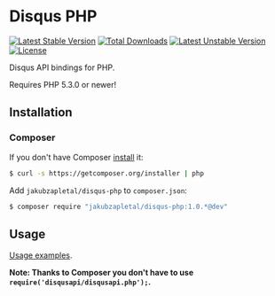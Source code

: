 # Disqus PHP

[![Latest Stable Version](https://poser.pugx.org/jakubzapletal/disqus-php/v/stable.png)](https://packagist.org/packages/jakubzapletal/disqus-php)
[![Total Downloads](https://poser.pugx.org/jakubzapletal/disqus-php/downloads.png)](https://packagist.org/packages/jakubzapletal/disqus-php)
[![Latest Unstable Version](https://poser.pugx.org/jakubzapletal/disqus-php/v/unstable.png)](https://packagist.org/packages/jakubzapletal/disqus-php)
[![License](https://poser.pugx.org/jakubzapletal/disqus-php/license.png)](https://packagist.org/packages/jakubzapletal/disqus-php)

Disqus API bindings for PHP.

Requires PHP 5.3.0 or newer!

## Installation

### Composer

If you don't have Composer [install](http://getcomposer.org/doc/00-intro.md#installation) it:

```bash
$ curl -s https://getcomposer.org/installer | php
```

Add `jakubzapletal/disqus-php` to `composer.json`:

```bash
$ composer require "jakubzapletal/disqus-php:1.0.*@dev"
```


## Usage

[Usage examples](README.rst).

**Note: Thanks to Composer you don't have to use `require('disqusapi/disqusapi.php');`.**
